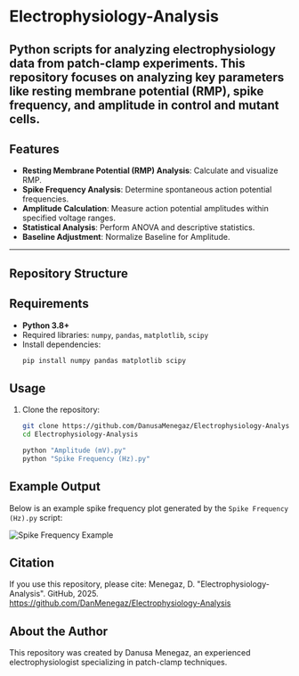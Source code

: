 # Electrophysiology-Analysis

Python scripts for analyzing electrophysiology data from patch-clamp experiments. This repository focuses on analyzing key parameters like resting membrane potential (RMP), spike frequency, and amplitude in control and mutant cells.
---

## Features

- **Resting Membrane Potential (RMP) Analysis**: Calculate and visualize RMP.
- **Spike Frequency Analysis**: Determine spontaneous action potential frequencies.
- **Amplitude Calculation**: Measure action potential amplitudes within specified voltage ranges.
- **Statistical Analysis**: Perform ANOVA and descriptive statistics.
- **Baseline Adjustment**: Normalize Baseline for Amplitude.

---

## Repository Structure


## Requirements

- **Python 3.8+**
- Required libraries: `numpy`, `pandas`, `matplotlib`, `scipy`
- Install dependencies:
  ```bash
  pip install numpy pandas matplotlib scipy
  
## Usage

1. Clone the repository:
   ```bash
   git clone https://github.com/DanusaMenegaz/Electrophysiology-Analysis.git
   cd Electrophysiology-Analysis

   python "Amplitude (mV).py"
   python "Spike Frequency (Hz).py"

## Example Output

Below is an example spike frequency plot generated by the `Spike Frequency (Hz).py` script:

![Spike Frequency Example](path/to/your/image.png)

## Citation

If you use this repository, please cite:
Menegaz, D. "Electrophysiology-Analysis". GitHub, 2025.
https://github.com/DanMenegaz/Electrophysiology-Analysis

## About the Author

This repository was created by Danusa Menegaz, an experienced electrophysiologist specializing in patch-clamp techniques.

